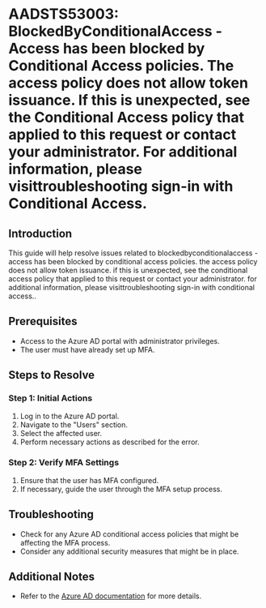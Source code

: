 # AADSTS53003: BlockedByConditionalAccess - Access has been blocked by Conditional Access policies. The access policy does not allow token issuance. If this is unexpected, see the Conditional Access policy that applied to this request or contact your administrator. For additional information, please visittroubleshooting sign-in with Conditional Access.

## Introduction
This guide will help resolve issues related to blockedbyconditionalaccess - access has been blocked by conditional access policies. the access policy does not allow token issuance. if this is unexpected, see the conditional access policy that applied to this request or contact your administrator. for additional information, please visittroubleshooting sign-in with conditional access..

## Prerequisites
- Access to the Azure AD portal with administrator privileges.
- The user must have already set up MFA.

## Steps to Resolve

### Step 1: Initial Actions
1. Log in to the Azure AD portal.
2. Navigate to the "Users" section.
3. Select the affected user.
4. Perform necessary actions as described for the error.

### Step 2: Verify MFA Settings
1. Ensure that the user has MFA configured.
2. If necessary, guide the user through the MFA setup process.

## Troubleshooting
- Check for any Azure AD conditional access policies that might be affecting the MFA process.
- Consider any additional security measures that might be in place.

## Additional Notes
- Refer to the [Azure AD documentation](https://learn.microsoft.com/en-us/azure/active-directory/) for more details.
